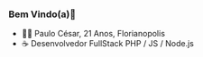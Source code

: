 ### Bem Vindo(a)👋

- 🙎‍♂️ Paulo César, 21 Anos, Florianopolis
- ☕ Desenvolvedor FullStack PHP / JS / Node.js


